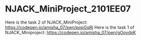 # NJACK_MiniProject_2101EE07
Here is the task 2 of NJACK_MiniProject: https://codepen.io/amisha_07/pen/popGqRj
Here is the task 1 of NJACK_Miniproject: https://codepen.io/amisha_07/pen/gOoydxK
